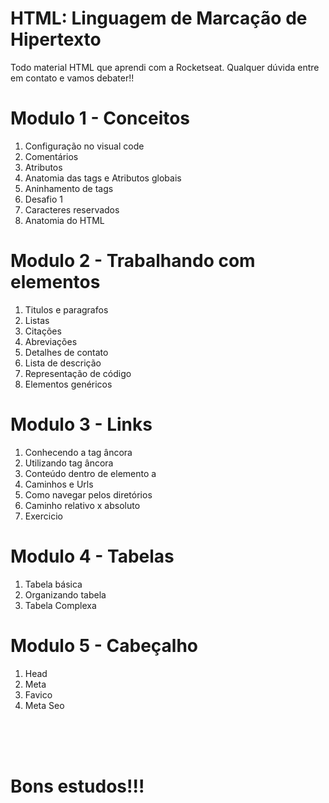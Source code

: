 # HTML: Linguagem de Marcação de Hipertexto

Todo material HTML que aprendi com a Rocketseat. Qualquer dúvida entre em contato e vamos debater!!

<h1> Modulo 1 - Conceitos </h1>
<ol>
        <li>Configuração no visual code</li>
        <li>Comentários</li>
        <li>Atributos</li>
        <li>Anatomia das tags e Atributos globais</li>
        <li>Aninhamento de tags</li>
        <li>Desafio 1</li>
        <li>Caracteres reservados</li>
        <li>Anatomia do HTML</li>
</ol>

<h1>Modulo 2 - Trabalhando com elementos </h1>
<ol>
        <li>Titulos e paragrafos</li>
        <li>Listas</li>
        <li>Citações</li>
        <li>Abreviações</li>
        <li>Detalhes de contato</li>
        <li>Lista de descrição</li>
        <li>Representação de código</li>
        <li>Elementos genéricos</li>
</ol>

<h1>Modulo 3 - Links </h1>
<ol>
        <li>Conhecendo a tag âncora</li>
        <li>Utilizando tag âncora</li>
        <li>Conteúdo dentro de elemento a</li>
        <li>Caminhos e Urls</li>
        <li>Como navegar pelos diretórios</li>
        <li>Caminho relativo x absoluto</li>
        <li>Exercicio</li> 
</ol>

<h1>Modulo 4 - Tabelas </h1>
<ol>
        <li>Tabela básica</li>
        <li>Organizando tabela</li>
        <li>Tabela Complexa</li>
</ol>

<h1>Modulo 5 - Cabeçalho </h1>
<ol>
        <li>Head</li>
        <li>Meta</li>
        <li>Favico</li>
        <li>Meta Seo</li>
</ol>





</br></br></br>
<h1>Bons estudos!!!</h1>
